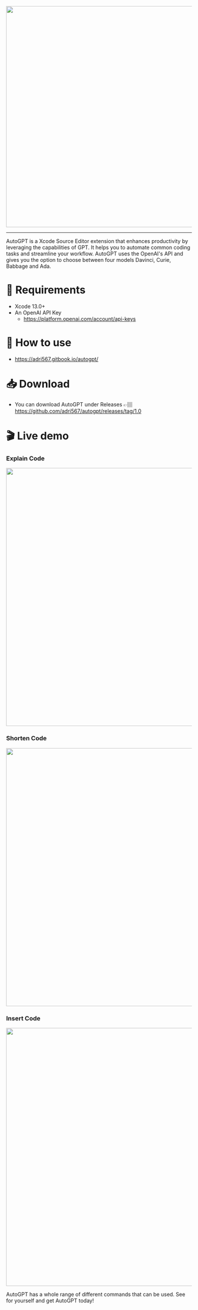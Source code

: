 <div align="center">
  <img src="https://user-images.githubusercontent.com/26815443/220186824-96a525aa-64c4-48a9-bfc1-693521fa74c6.png" width="600"/>
</div>

--------

AutoGPT is a Xcode Source Editor extension that enhances productivity by leveraging the capabilities of GPT. It helps you to automate common coding tasks and streamline your workflow. AutoGPT uses the OpenAI's API and gives you the option to choose between four models Davinci, Curie, Babbage and Ada. 

# 🚨 Requirements

* Xcode 13.0+
* An OpenAI API Key
  * https://platform.openai.com/account/api-keys

# 🔌 How to use

* https://adri567.gitbook.io/autogpt/

# 📥 Download

+ You can download AutoGPT under Releases 👉🏽 https://github.com/adri567/autogpt/releases/tag/1.0

# 🎬 Live demo

### Explain Code
  <img src="https://user-images.githubusercontent.com/26815443/221001328-75ad4da6-36da-4974-a1d9-3bfe845cd6a3.gif" width="700" />

### Shorten Code
  <img src="https://user-images.githubusercontent.com/26815443/221001340-d7e6c7f1-1a59-405d-8bc0-1f57cdacdb78.gif" width="700" />

### Insert Code
  <img src="https://user-images.githubusercontent.com/26815443/221001359-67a1e7cb-7546-49f3-97fd-3b4860636997.gif" width="700" />

AutoGPT has a whole range of different commands that can be used. See for yourself and get AutoGPT today!
